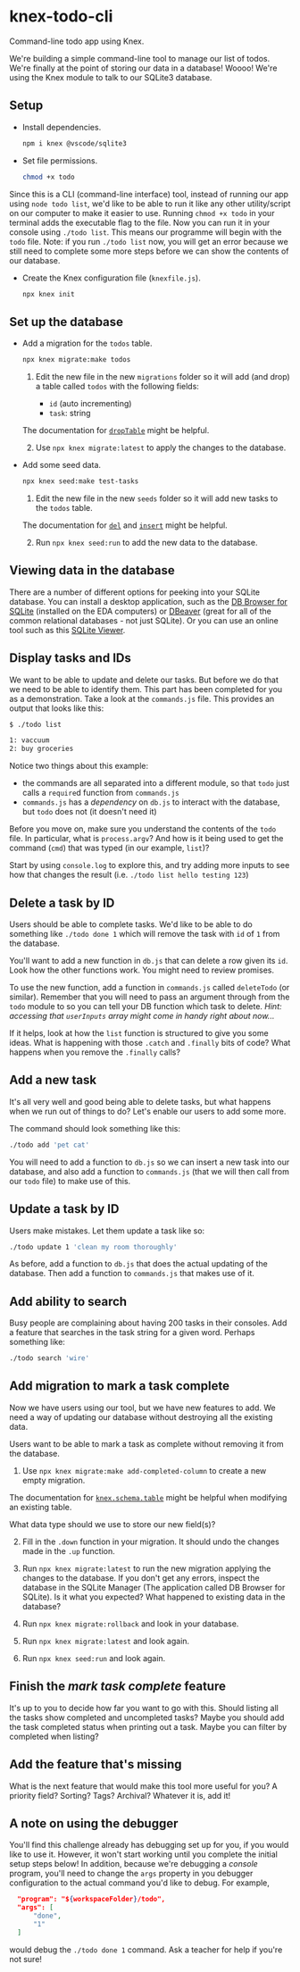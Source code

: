 # knex-todo-cli

Command-line todo app using Knex.

We're building a simple command-line tool to manage our list of todos. We're finally at the point of storing our data in a database! Woooo! We're using the Knex module to talk to our SQLite3 database.


## Setup

* Install dependencies.

  ```sh
  npm i knex @vscode/sqlite3
  ```

* Set file permissions.

  ```sh
  chmod +x todo
  ```

Since this is a CLI (command-line interface) tool, instead of running our app using `node todo list`, we'd like to be able to run it like any other utility/script on our computer to make it easier to use. Running `chmod +x todo` in your terminal adds the executable flag to the file. Now you can run it in your console using `./todo list`. This means our programme will begin with the `todo` file. Note: if you run `./todo list` now, you will get an error because we still need to complete some more steps before we can show the contents of our database.

* Create the Knex configuration file (`knexfile.js`).

  ```sh
  npx knex init
  ```


## Set up the database

* Add a migration for the `todos` table.

  ```sh
  npx knex migrate:make todos
  ```

  1. Edit the new file in the new `migrations` folder so it will add (and drop) a table called `todos` with the following fields:

      * `id` (auto incrementing)
      * `task`: string

  The documentation for [`dropTable`](http://knexjs.org/#Schema-dropTable) might be helpful.

  2. Use `npx knex migrate:latest` to apply the changes to the database.

* Add some seed data.

  ```sh
  npx knex seed:make test-tasks
  ```

  1. Edit the new file in the new `seeds` folder so it will add new tasks to the `todos` table.

  The documentation for [`del`](http://knexjs.org/#Builder-del%20/%20delete) and [`insert`](http://knexjs.org/#Builder-insert) might be helpful.

  2. Run `npx knex seed:run` to add the new data to the database.


## Viewing data in the database
There are a number of different options for peeking into your SQLite database. You can install a desktop application, such as the [DB Browser for SQLite](https://sqlitebrowser.org/) (installed on the EDA computers) or [DBeaver](https://dbeaver.io) (great for all of the common relational databases - not just SQLite). Or you can use an online tool such as this [SQLite Viewer](https://inloop.github.io/sqlite-viewer/).

## Display tasks and IDs

We want to be able to update and delete our tasks. But before we do that we need to be able to identify them. This part has been completed for you as a demonstration. Take a look at the `commands.js` file. This provides an output that looks like this:

```sh
$ ./todo list

1: vaccuum
2: buy groceries
```

Notice two things about this example:
 * the commands are all separated into a different module, so that `todo` just calls a `require`d function from `commands.js`
 * `commands.js` has a _dependency_ on `db.js` to interact with the database, but `todo` does not (it doesn't need it)

Before you move on, make sure you understand the contents of the `todo` file. In particular, what is `process.argv`? And how is it being used to get the command (`cmd`) that was typed (in our example, `list`)?

Start by using `console.log` to explore this, and try adding more inputs to see how that changes the result (i.e. `./todo list hello testing 123`)

## Delete a task by ID

Users should be able to complete tasks. We'd like to be able to do something like `./todo done 1` which will remove the task with `id` of `1` from the database.

You'll want to add a new function in `db.js` that can delete a row given its `id`. Look how the other functions work. You might need to review promises.

To use the new function, add a function in `commands.js` called `deleteTodo` (or similar). Remember that you will need to pass an argument through from the `todo` module to so you can tell your DB function which task to delete. _Hint: accessing that `userInputs` array might come in handy right about now..._

If it helps, look at how the `list` function is structured to give you some ideas. What is happening with those `.catch` and `.finally` bits of code? What happens when you remove the `.finally` calls?

## Add a new task

It's all very well and good being able to delete tasks, but what happens when we run out of things to do? Let's enable our users to add some more. 

The command should look something like this:

```sh
./todo add 'pet cat'
```

You will need to add a function to `db.js` so we can insert a new task into our database, and also add a function to `commands.js` (that we will then call from our `todo` file) to make use of this.

## Update a task by ID

Users make mistakes. Let them update a task like so:

```sh
./todo update 1 'clean my room thoroughly'
```

As before, add a function to `db.js` that does the actual updating of the database. Then add a function to `commands.js` that makes use of it.


## Add ability to search

Busy people are complaining about having 200 tasks in their consoles. Add a feature that searches in the task string for a given word. Perhaps something like:

```sh
./todo search 'wire'
```


## Add migration to mark a task complete

Now we have users using our tool, but we have new features to add. We need a way of updating our database without destroying all the existing data.

Users want to be able to mark a task as complete without removing it from the database.

1. Use `npx knex migrate:make add-completed-column` to create a new empty migration.

  The documentation for [`knex.schema.table`](http://knexjs.org/#Schema-table) might be helpful when modifying an existing table.

  What data type should we use to store our new field(s)?

2. Fill in the `.down` function in your migration. It should undo the changes made in the `.up` function.

3. Run `npx knex migrate:latest` to run the new migration applying the changes to the database. If you don't get any errors, inspect the database in the SQLite Manager (The application called DB Browser for SQLite). Is it what you expected? What happened to existing data in the database?

4. Run `npx knex migrate:rollback` and look in your database.

5. Run `npx knex migrate:latest` and look again.

6. Run `npx knex seed:run` and look again.


## Finish the _mark task complete_ feature

It's up to you to decide how far you want to go with this. Should listing all the tasks show completed and uncompleted tasks? Maybe you should add the task completed status when printing out a task. Maybe you can filter by completed when listing?


## Add the feature that's missing

What is the next feature that would make this tool more useful for you? A priority field? Sorting? Tags? Archival? Whatever it is, add it!



## A note on using the debugger

You'll find this challenge already has debugging set up for you, if you would like to use it. However, it won't start working until you complete the initial setup steps below! In addition, because we're debugging a _console_ program, you'll need to change the `args` property in you debugger configuration to the actual command you'd like to debug. For example,

```json
  "program": "${workspaceFolder}/todo",
  "args": [
      "done",
      "1"
  ]
```

would debug the `./todo done 1` command. Ask a teacher for help if you're not sure!

